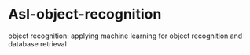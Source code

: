 # Asl-object-recognition
object recognition: applying machine learning for object recognition and database retrieval
